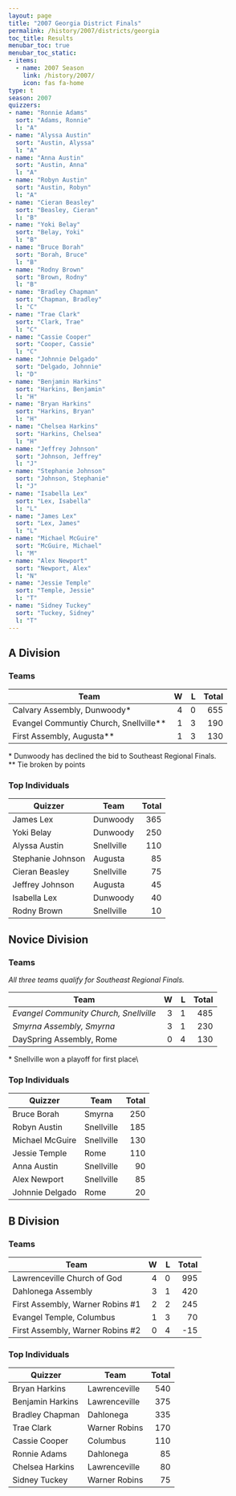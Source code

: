 ```yaml
---
layout: page
title: "2007 Georgia District Finals"
permalink: /history/2007/districts/georgia
toc_title: Results
menubar_toc: true
menubar_toc_static:
- items:
  - name: 2007 Season
    link: /history/2007/
    icon: fas fa-home
type: t
season: 2007
quizzers:
- name: "Ronnie Adams"
  sort: "Adams, Ronnie"
  l: "A"
- name: "Alyssa Austin"
  sort: "Austin, Alyssa"
  l: "A"
- name: "Anna Austin"
  sort: "Austin, Anna"
  l: "A"
- name: "Robyn Austin"
  sort: "Austin, Robyn"
  l: "A"
- name: "Cieran Beasley"
  sort: "Beasley, Cieran"
  l: "B"
- name: "Yoki Belay"
  sort: "Belay, Yoki"
  l: "B"
- name: "Bruce Borah"
  sort: "Borah, Bruce"
  l: "B"
- name: "Rodny Brown"
  sort: "Brown, Rodny"
  l: "B"
- name: "Bradley Chapman"
  sort: "Chapman, Bradley"
  l: "C"
- name: "Trae Clark"
  sort: "Clark, Trae"
  l: "C"
- name: "Cassie Cooper"
  sort: "Cooper, Cassie"
  l: "C"
- name: "Johnnie Delgado"
  sort: "Delgado, Johnnie"
  l: "D"
- name: "Benjamin Harkins"
  sort: "Harkins, Benjamin"
  l: "H"
- name: "Bryan Harkins"
  sort: "Harkins, Bryan"
  l: "H"
- name: "Chelsea Harkins"
  sort: "Harkins, Chelsea"
  l: "H"
- name: "Jeffrey Johnson"
  sort: "Johnson, Jeffrey"
  l: "J"
- name: "Stephanie Johnson"
  sort: "Johnson, Stephanie"
  l: "J"
- name: "Isabella Lex"
  sort: "Lex, Isabella"
  l: "L"
- name: "James Lex"
  sort: "Lex, James"
  l: "L"
- name: "Michael McGuire"
  sort: "McGuire, Michael"
  l: "M"
- name: "Alex Newport"
  sort: "Newport, Alex"
  l: "N"
- name: "Jessie Temple"
  sort: "Temple, Jessie"
  l: "T"
- name: "Sidney Tuckey"
  sort: "Tuckey, Sidney"
  l: "T"
---
```


## A Division

### Teams

| Team                                   |    W |    L | Total |
| -------------------------------------- | ---: | ---: | ----: |
| Calvary Assembly, Dunwoody*            |    4 |    0 |   655 |
| Evangel Communtiy Church, Snellville** |    1 |    3 |   190 |
| First Assembly, Augusta**              |    1 |    3 |   130 |

\* Dunwoody has declined the bid to Southeast Regional Finals.\
\*\* Tie broken by points

### Top Individuals

| Quizzer           | Team       | Total |
| ----------------- | ---------- | ----: |
| James Lex         | Dunwoody   |   365 |
| Yoki Belay        | Dunwoody   |   250 |
| Alyssa Austin     | Snellville |   110 |
| Stephanie Johnson | Augusta    |    85 |
| Cieran Beasley    | Snellville |    75 |
| Jeffrey Johnson   | Augusta    |    45 |
| Isabella Lex      | Dunwoody   |    40 |
| Rodny Brown       | Snellville |    10 |

## Novice Division

### Teams

*All three teams qualify for Southeast Regional Finals.*

| Team                                   |    W |    L | Total |
| -------------------------------------- | ---: | ---: | ----: |
| *Evangel Community Church, Snellville* |    3 |    1 |   485 |
| *Smyrna Assembly, Smyrna*              |    3 |    1 |   230 |
| DaySpring Assembly, Rome               |    0 |    4 |   130 |

\* Snellville won a playoff for first place\

### Top Individuals

| Quizzer         | Team       | Total |
| --------------- | ---------- | ----: |
| Bruce Borah     | Smyrna     |   250 |
| Robyn Austin    | Snellville |   185 |
| Michael McGuire | Snellville |   130 |
| Jessie Temple   | Rome       |   110 |
| Anna Austin     | Snellville |    90 |
| Alex Newport    | Snellville |    85 |
| Johnnie Delgado | Rome       |    20 |

## B Division

### Teams

| Team                             |    W |    L | Total |
| -------------------------------- | ---: | ---: | ----: |
| Lawrenceville Church of God      |    4 |    0 |   995 |
| Dahlonega Assembly               |    3 |    1 |   420 |
| First Assembly, Warner Robins #1 |    2 |    2 |   245 |
| Evangel Temple, Columbus         |    1 |    3 |    70 |
| First Assembly, Warner Robins #2 |    0 |    4 |   -15 |

### Top Individuals

| Quizzer          | Team          | Total |
| ---------------- | ------------- | ----: |
| Bryan Harkins    | Lawrenceville |   540 |
| Benjamin Harkins | Lawrenceville |   375 |
| Bradley Chapman  | Dahlonega     |   335 |
| Trae Clark       | Warner Robins |   170 |
| Cassie Cooper    | Columbus      |   110 |
| Ronnie Adams     | Dahlonega     |    85 |
| Chelsea Harkins  | Lawrenceville |    80 |
| Sidney Tuckey    | Warner Robins |    75 |